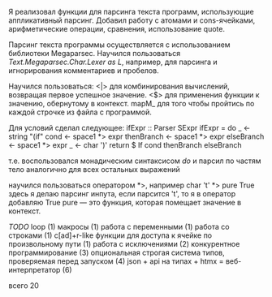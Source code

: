 Я реализовал функции для парсинга текста программ, использующие аппликативный парсинг. Добавил работу с атомами и cons-ячейками, арифметические операции, сравнения, использование quote.

Парсинг текста программы осуществляется с использованием библиотеки Megaparsec. Научился пользоваться *Text.Megaparsec.Char.Lexer as L*, например, для парсинга и игнорирования комментариев и пробелов.

Научился пользоваться:
<|> для комбинирования вычислений, возвращая первое успешное значение.
<$> для применения функции к значению, обернутому в контекст. 
mapM_ для того чтобы пройтись по каждой строчке из файла с программой.  

Для условий сделал следующее:
ifExpr :: Parser SExpr
ifExpr = do
    _ <- string "(if"
    cond <- space1 *> expr
    thenBranch <- space1 *> expr
    elseBranch <- space1 *> expr
    _ <- char ')'
    return $ If cond thenBranch elseBranch

т.е. воспользовался монадическим синтаксисом *do* и парсил по частям тело
аналогично для всех остальных выражений

научился пользоваться оператором *>, например
char 't' *> pure True
здесь я делаю парсинг инпута, если парсится 't', то я в оператор добавляю True
pure — это функция, которая помещает значение в контекст.


*TODO*
loop (1)
макросы (1)
работа с переменными (1)
работа со строками (1)
c[ad]+r-like функции для доступа к ячейке по произвольному пути (1)
работа с исключениями (2)
конкурентное программирование (3)
опциональная строгая система типов, проверяемая перед запуском (4)
json + api на типах + htmx = веб-интерпретатор (6)

всего 20
